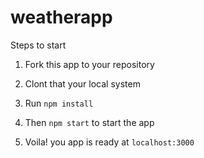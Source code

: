 # weatherapp

Steps to start
1. Fork this app to your repository

2. Clont that your local system

3. Run ```npm install```

4. Then ```npm start``` to start the app

5. Voila! you app is ready at ```localhost:3000```
